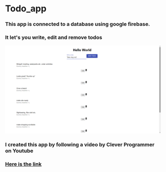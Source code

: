 # **Todo_app**

### This app is connected to a database using google firebase.

### It let's you write, edit and remove todos

![The todo-app](/img/todo_app_screen.png)

### I created this app by following a video by Clever Programmer on Youtube

### [Here is the link](https://youtu.be/VqgTr-nd7Cg)
